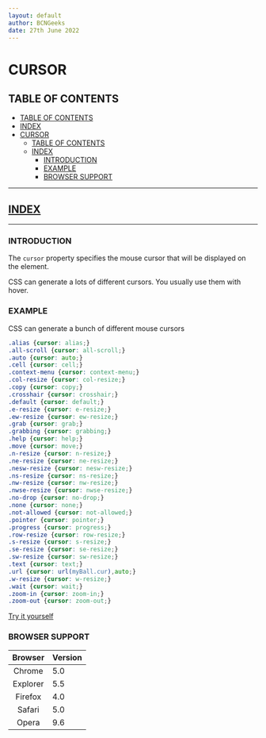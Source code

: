 ```yaml
---
layout: default
author: BCNGeeks
date: 27th June 2022
---
```


# CURSOR

## TABLE OF CONTENTS
- [TABLE OF CONTENTS](#table-of-contents)
- [INDEX](#index)
- [CURSOR](#cursor)
  - [TABLE OF CONTENTS](#table-of-contents)
  - [INDEX](#index)
    - [INTRODUCTION](#introduction)
    - [EXAMPLE](#example)
    - [BROWSER SUPPORT](#browser-support)

---

## [INDEX](./INDEX.md)

---

### INTRODUCTION

The `cursor` property specifies the mouse cursor that will be displayed on the element.

CSS can generate a lots of different cursors.
You usually use them with hover.

### EXAMPLE

CSS can generate a bunch of different mouse cursors

```CSS
.alias {cursor: alias;}
.all-scroll {cursor: all-scroll;}
.auto {cursor: auto;}
.cell {cursor: cell;}
.context-menu {cursor: context-menu;}
.col-resize {cursor: col-resize;}
.copy {cursor: copy;}
.crosshair {cursor: crosshair;}
.default {cursor: default;}
.e-resize {cursor: e-resize;}
.ew-resize {cursor: ew-resize;}
.grab {cursor: grab;}
.grabbing {cursor: grabbing;}
.help {cursor: help;}
.move {cursor: move;}
.n-resize {cursor: n-resize;}
.ne-resize {cursor: ne-resize;}
.nesw-resize {cursor: nesw-resize;}
.ns-resize {cursor: ns-resize;}
.nw-resize {cursor: nw-resize;}
.nwse-resize {cursor: nwse-resize;}
.no-drop {cursor: no-drop;}
.none {cursor: none;}
.not-allowed {cursor: not-allowed;}
.pointer {cursor: pointer;}
.progress {cursor: progress;}
.row-resize {cursor: row-resize;}
.s-resize {cursor: s-resize;}
.se-resize {cursor: se-resize;}
.sw-resize {cursor: sw-resize;}
.text {cursor: text;}
.url {cursor: url(myBall.cur),auto;}
.w-resize {cursor: w-resize;}
.wait {cursor: wait;}
.zoom-in {cursor: zoom-in;}
.zoom-out {cursor: zoom-out;}
```

[Try it yourself](https://www.w3schools.com/cssref/tryit.asp?filename=trycss_cursor)

### BROWSER SUPPORT

| Browser | Version |
|:----:|:-------------|
| Chrome  | 5.0 |
| Explorer  | 5.5 |
| Firefox | 4.0 |
| Safari | 5.0 |
| Opera | 9.6 |
